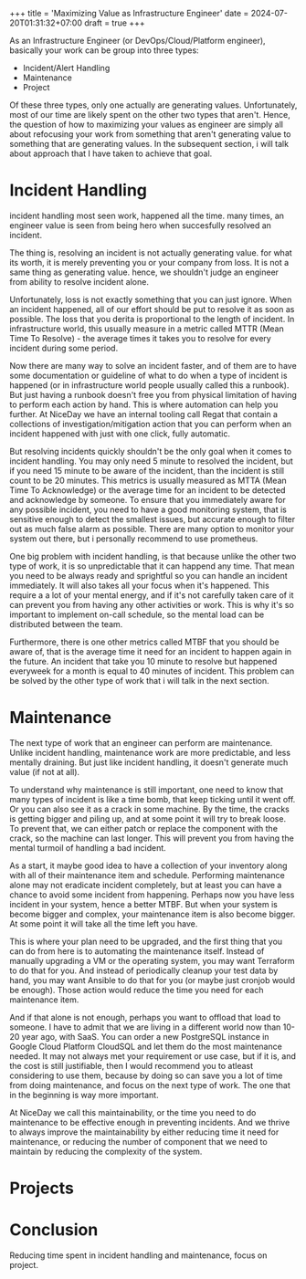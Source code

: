 +++
title = 'Maximizing Value as Infrastructure Engineer'
date = 2024-07-20T01:31:32+07:00
draft = true
+++

As an Infrastructure Engineer (or DevOps/Cloud/Platform engineer), basically your work can be group into three types:

- Incident/Alert Handling
- Maintenance
- Project

Of these three types, only one actually are generating values. Unfortunately, most of our time are likely spent on the other two types that aren't. Hence, the question of how to maximizing your values as engineer are simply all about refocusing your work from something that aren't generating value to something that are generating values. In the subsequent section, i will talk about approach that I have taken to achieve that goal.

# Incident Handling

incident handling most seen work, happened all the time. many times, an engineer value is seen from being hero when succesfully resolved an incident.

The thing is, resolving an incident is not actually generating value. for what its worth, it is merely preventing you or your company from loss. It is not a same thing as generating value. hence, we shouldn't judge an engineer from ability to resolve incident alone.

Unfortunately, loss is not exactly something that you can just ignore. When an incident happened, all of our effort should be put to resolve it as soon as possible. The loss that you derita is proportional to the length of incident. In infrastructure world, this usually measure in a metric called MTTR (Mean Time To Resolve) - the average times it takes you to resolve for every incident during some period.

Now there are many way to solve an incident faster, and of them are to have some documentation or guideline of what to do when a type of incident is happened (or in infrastructure world people usually called this a runbook). But just having a runbook doesn't free you from physical limitation of having to perform each action by hand. This is where automation can help you further. At NiceDay we have an internal tooling call Regat that contain a collections of investigation/mitigation action that you can perform when an incident happened with just with one click, fully automatic.

But resolving incidents quickly shouldn't be the only goal when it comes to incident handling. You may only need 5 minute to resolved the incident, but if you need 15 minute to be aware of the incident, than the incident is still count to be 20 minutes. This metrics is usually measured as MTTA (Mean Time To Acknowledge) or the average time for an incident to be detected and acknowledge by someone. To ensure that you immediately aware for any possible incident, you need to have a good monitoring system, that is sensitive enough to detect the smallest issues, but accurate enough to filter out as much false alarm as possible. There are many option to monitor your system out there, but i personally recommend to use prometheus.

One big problem with incident handling, is that because unlike the other two type of work, it is so unpredictable that it can happend any time. That mean you need to be always ready and sprightful so you can handle an incident immediately. It will also takes all your focus when it's happened. This require a a lot of your mental energy, and if it's not carefully taken care of it can prevent you from having any other activities or work. This is why it's so important to implement on-call schedule, so the mental load can be distributed between the team.

Furthermore, there is one other metrics called MTBF that you should be aware of, that is the average time it need for an incident to happen again in the future. An incident that take you 10 minute to resolve but happened everyweek for a month is equal to 40 minutes of incident. This problem can be solved by the other type of work that i will talk in the next section.

# Maintenance

The next type of work that an engineer can perform are maintenance. Unlike incident handling, maintenance work are more predictable, and less mentally draining. But just like incident handling, it doesn't generate much value (if not at all).

To understand why maintenance is still important, one need to know that many types of incident is like a time bomb, that keep ticking until it went off. Or you can also see it as a crack in some machine. By the time, the cracks is getting bigger and piling up, and at some point it will try to break loose. To prevent that, we can either patch or replace the component with the crack, so the machine can last longer. This will prevent you from having the mental turmoil of handling a bad incident.

As a start, it maybe good idea to have a collection of your inventory along with all of their maintenance item and schedule. Performing maintenance alone may not eradicate incident completely, but at least you can have a chance to avoid some incident from happening. Perhaps now you have less incident in your system, hence a better MTBF. But when your system is become bigger and complex, your maintenance item is also become bigger. At some point it will take all the time left you have.

This is where your plan need to be upgraded, and the first thing that you can do from here is to automating the maintenance itself. Instead of manually upgrading a VM or the operating system, you may want Terraform to do that for you. And instead of periodically cleanup your test data by hand, you may want Ansible to do that for you (or maybe just cronjob would be enough). Those action would reduce the time you need for each maintenance item.

And if that alone is not enough, perhaps you want to offload that load to someone. I have to admit that we are living in a different world now than 10-20 year ago, with SaaS. You can order a new PostgreSQL instance in Google Cloud Platform CloudSQL and let them do the most maintenance needed. It may not always met your requirement or use case, but if it is, and the cost is still justifiable, then I would recommend you to atleast considering to use them, because by doing so can save you a lot of time from doing maintenance, and focus on the next type of work. The one that in the beginning is way more important.

At NiceDay we call this maintainability, or the time you need to do maintenance to be effective enough in preventing incidents. And we thrive to always improve the maintainability by either reducing time it need for maintenance, or reducing the number of component that we need to maintain by reducing the complexity of the system.


# Projects

# Conclusion

Reducing time spent in incident handling and maintenance, focus on project.
